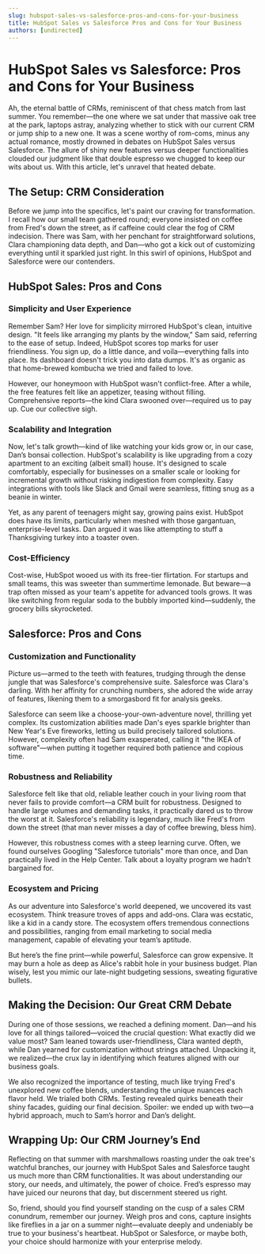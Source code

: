 ```yaml
---
slug: hubspot-sales-vs-salesforce-pros-and-cons-for-your-business
title: HubSpot Sales vs Salesforce Pros and Cons for Your Business
authors: [undirected]
---
```


# HubSpot Sales vs Salesforce: Pros and Cons for Your Business

Ah, the eternal battle of CRMs, reminiscent of that chess match from last summer. You remember—the one where we sat under that massive oak tree at the park, laptops astray, analyzing whether to stick with our current CRM or jump ship to a new one. It was a scene worthy of rom-coms, minus any actual romance, mostly drowned in debates on HubSpot Sales versus Salesforce. The allure of shiny new features versus deeper functionalities clouded our judgment like that double espresso we chugged to keep our wits about us. With this article, let's unravel that heated debate.

## The Setup: CRM Consideration

Before we jump into the specifics, let's paint our craving for transformation. I recall how our small team gathered round; everyone insisted on coffee from Fred's down the street, as if caffeine could clear the fog of CRM indecision. There was Sam, with her penchant for straightforward solutions, Clara championing data depth, and Dan—who got a kick out of customizing everything until it sparkled just right. In this swirl of opinions, HubSpot and Salesforce were our contenders.

## HubSpot Sales: Pros and Cons

### Simplicity and User Experience

Remember Sam? Her love for simplicity mirrored HubSpot's clean, intuitive design. "It feels like arranging my plants by the window," Sam said, referring to the ease of setup. Indeed, HubSpot scores top marks for user friendliness. You sign up, do a little dance, and voila—everything falls into place. Its dashboard doesn't trick you into data dumps. It's as organic as that home-brewed kombucha we tried and failed to love.

However, our honeymoon with HubSpot wasn't conflict-free. After a while, the free features felt like an appetizer, teasing without filling. Comprehensive reports—the kind Clara swooned over—required us to pay up. Cue our collective sigh.

### Scalability and Integration

Now, let's talk growth—kind of like watching your kids grow or, in our case, Dan’s bonsai collection. HubSpot's scalability is like upgrading from a cozy apartment to an exciting (albeit small) house. It's designed to scale comfortably, especially for businesses on a smaller scale or looking for incremental growth without risking indigestion from complexity. Easy integrations with tools like Slack and Gmail were seamless, fitting snug as a beanie in winter.

Yet, as any parent of teenagers might say, growing pains exist. HubSpot does have its limits, particularly when meshed with those gargantuan, enterprise-level tasks. Dan argued it was like attempting to stuff a Thanksgiving turkey into a toaster oven.

### Cost-Efficiency

Cost-wise, HubSpot wooed us with its free-tier flirtation. For startups and small teams, this was sweeter than summertime lemonade. But beware—a trap often missed as your team's appetite for advanced tools grows. It was like switching from regular soda to the bubbly imported kind—suddenly, the grocery bills skyrocketed.

## Salesforce: Pros and Cons

### Customization and Functionality

Picture us—armed to the teeth with features, trudging through the dense jungle that was Salesforce's comprehensive suite. Salesforce was Clara's darling. With her affinity for crunching numbers, she adored the wide array of features, likening them to a smorgasbord fit for analysis geeks.

Salesforce can seem like a choose-your-own-adventure novel, thrilling yet complex. Its customization abilities made Dan's eyes sparkle brighter than New Year's Eve fireworks, letting us build precisely tailored solutions. However, complexity often had Sam exasperated, calling it "the IKEA of software"—when putting it together required both patience and copious time.

### Robustness and Reliability

Salesforce felt like that old, reliable leather couch in your living room that never fails to provide comfort—a CRM built for robustness. Designed to handle large volumes and demanding tasks, it practically dared us to throw the worst at it. Salesforce's reliability is legendary, much like Fred's from down the street (that man never misses a day of coffee brewing, bless him).

However, this robustness comes with a steep learning curve. Often, we found ourselves Googling "Salesforce tutorials" more than once, and Dan practically lived in the Help Center. Talk about a loyalty program we hadn’t bargained for.

### Ecosystem and Pricing

As our adventure into Salesforce's world deepened, we uncovered its vast ecosystem. Think treasure troves of apps and add-ons. Clara was ecstatic, like a kid in a candy store. The ecosystem offers tremendous connections and possibilities, ranging from email marketing to social media management, capable of elevating your team’s aptitude.

But here’s the fine print—while powerful, Salesforce can grow expensive. It may burn a hole as deep as Alice's rabbit hole in your business budget. Plan wisely, lest you mimic our late-night budgeting sessions, sweating figurative bullets.

## Making the Decision: Our Great CRM Debate

During one of those sessions, we reached a defining moment. Dan—and his love for all things tailored—voiced the crucial question: What exactly did we value most? Sam leaned towards user-friendliness, Clara wanted depth, while Dan yearned for customization without strings attached. Unpacking it, we realized—the crux lay in identifying which features aligned with our business goals.

We also recognized the importance of testing, much like trying Fred's unexplored new coffee blends, understanding the unique nuances each flavor held. We trialed both CRMs. Testing revealed quirks beneath their shiny facades, guiding our final decision. Spoiler: we ended up with two—a hybrid approach, much to Sam’s horror and Dan’s delight.

## Wrapping Up: Our CRM Journey’s End

Reflecting on that summer with marshmallows roasting under the oak tree's watchful branches, our journey with HubSpot Sales and Salesforce taught us much more than CRM functionalities. It was about understanding our story, our needs, and ultimately, the power of choice. Fred’s espresso may have juiced our neurons that day, but discernment steered us right.

So, friend, should you find yourself standing on the cusp of a sales CRM conundrum, remember our journey. Weigh pros and cons, capture insights like fireflies in a jar on a summer night—evaluate deeply and undeniably be true to your business's heartbeat. HubSpot or Salesforce, or maybe both, your choice should harmonize with your enterprise melody.